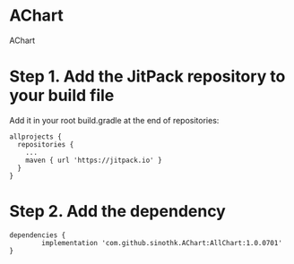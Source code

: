 # AChart
AChart

# Step 1. Add the JitPack repository to your build file
 Add it in your root build.gradle at the end of repositories:

    allprojects {
      repositories {
        ...
        maven { url 'https://jitpack.io' }
      }
    }

# Step 2. Add the dependency

    dependencies {
            implementation 'com.github.sinothk.AChart:AllChart:1.0.0701'
    }
